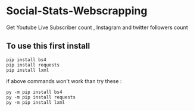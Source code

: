 # Social-Stats-Webscrapping
Get Youtube Live Subscriber count , Instagram and twitter followers count 

## To use this first install 
```
pip install bs4
pip install requests
pip install lxml
```
if above commands won't work than try these :
```
py -m pip install bs4
py -m pip install requests
py -m pip install lxml
```
